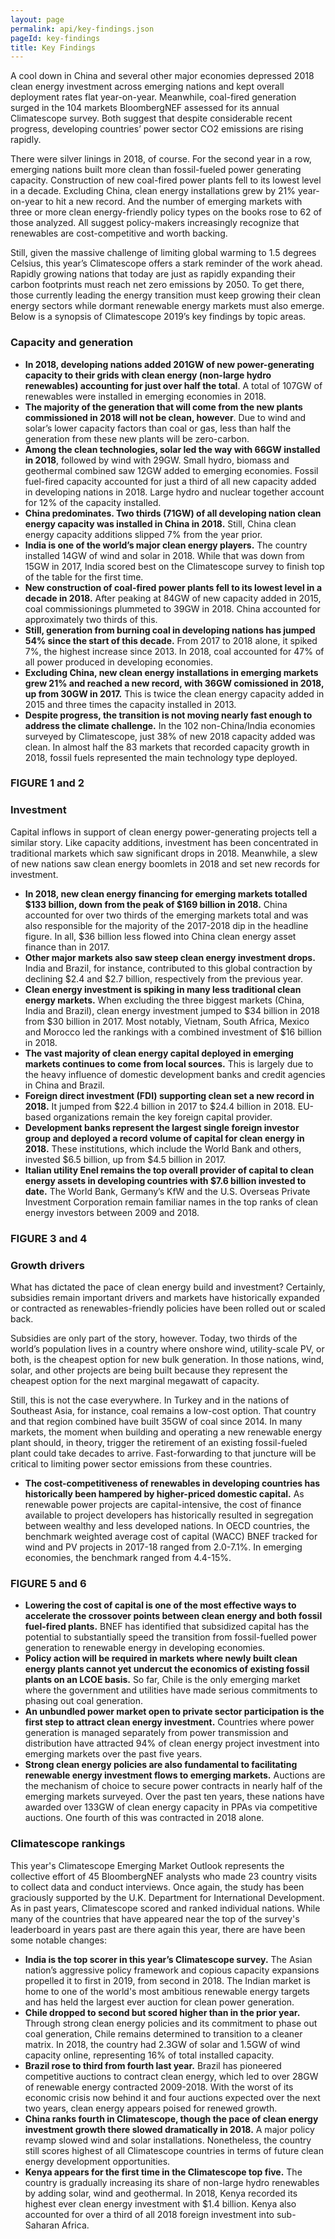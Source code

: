 ```yaml
---
layout: page
permalink: api/key-findings.json
pageId: key-findings
title: Key Findings
---
```

A cool down in China and several other major economies depressed 2018 clean energy investment across emerging nations and kept overall deployment rates flat year-on-year. Meanwhile, coal-fired generation surged in the 104 markets BloombergNEF assessed for its annual Climatescope survey. Both suggest that despite considerable recent progress, developing countries’ power sector CO2 emissions are rising rapidly.

There were silver linings in 2018, of course. For the second year in a row, emerging nations built more clean than fossil-fueled power generating capacity. Construction of new coal-fired power plants fell to its lowest level in a decade. Excluding China, clean energy installations grew by 21% year-on-year to hit a new record. And the number of emerging markets with three or more clean energy-friendly policy types on the books rose to 62 of those analyzed. All suggest policy-makers increasingly recognize that renewables are cost-competitive and worth backing. 

Still, given the massive challenge of limiting global warming to 1.5 degrees Celsius, this year’s Climatescope offers a stark reminder of the work ahead. Rapidly growing nations that today are just as rapidly expanding their carbon footprints must reach net zero emissions by 2050. To get there, those currently leading the energy transition must keep growing their clean energy sectors while dormant renewable energy markets must also emerge.
Below is a synopsis of Climatescope 2019’s key findings by topic areas. 

### Capacity and generation

- **In 2018, developing nations added 201GW of new power-generating capacity to their grids with clean energy (non-large hydro renewables) accounting for just over half the total**. A total of 107GW of renewables were installed in emerging economies in 2018. 
- **The majority of the generation that will come from the new plants commissioned in 2018 will not be clean, however**. Due to wind and solar’s lower capacity factors than coal or gas, less than half the generation from these new plants will be zero-carbon.
- **Among the clean technologies, solar led the way with 66GW installed in 2018**, followed by wind with 29GW. Small hydro, biomass and geothermal combined saw 12GW added to emerging economies. Fossil fuel-fired capacity accounted for just a third of all new capacity added in developing nations in 2018. Large hydro and nuclear together account for 12% of the capacity installed.
- **China predominates. Two thirds (71GW) of all developing nation clean energy capacity was installed in China in 2018.** Still, China clean energy capacity additions slipped 7% from the year prior. 
- **India is one of the world’s major clean energy players.** The country installed 14GW of wind and solar in 2018. While that was down from 15GW in 2017, India scored best on the Climatescope survey to finish top of the table for the first time. 
- **New construction of coal-fired power plants fell to its lowest level in a decade in 2018.** After peaking at 84GW of new capacity added in 2015, coal commissionings plummeted to 39GW in 2018. China accounted for approximately two thirds of this.
- **Still, generation from burning coal in developing nations has jumped 54% since the start of this decade.** From 2017 to 2018 alone, it spiked 7%, the highest increase since 2013. In 2018, coal accounted for 47% of all power produced in developing economies.
- **Excluding China, new clean energy installations in emerging markets grew 21% and reached a new record, with 36GW comissioned in 2018, up from 30GW in 2017.** This is twice the clean energy capacity added in 2015 and three times the capacity installed in 2013.
- **Despite progress, the transition is not moving nearly fast enough to address the climate challenge.** In the 102 non-China/India economies surveyed by Climatescope, just 38% of new 2018 capacity added was clean. In almost half the 83 markets that recorded capacity growth in 2018, fossil fuels represented the main technology type deployed. 

### FIGURE 1 and 2

### Investment
Capital inflows in support of clean energy power-generating projects tell a similar story. Like capacity additions, investment has been concentrated in traditional markets which saw significant drops in 2018. Meanwhile, a slew of new nations saw clean energy boomlets in 2018 and set new records for investment. 
- **In 2018, new clean energy financing for emerging markets totalled $133 billion, down from the peak of $169 billion in 2018.** China accounted for over two thirds of the emerging markets total and was also responsible for the majority of the 2017-2018 dip in the headline figure. In all, $36 billion less flowed into China clean energy asset finance than in 2017.
- **Other major markets also saw steep clean energy investment drops.** India and Brazil, for instance, contributed to this global contraction by declining $2.4 and $2.7 billion, respectively from the previous year.  
- **Clean energy investment is spiking in many less traditional clean energy markets.** When excluding the three biggest markets (China, India and Brazil), clean energy investment jumped to $34 billion in 2018 from $30 billion in 2017. Most notably, Vietnam, South Africa, Mexico and Morocco led the rankings with a combined investment of $16 billion in 2018.  
- **The vast majority of clean energy capital deployed in emerging markets continues to come from local sources.** This is largely due to the heavy influence of domestic development banks and credit agencies in China and Brazil.
- **Foreign direct investment (FDI) supporting clean set a new record in 2018.** It jumped from $22.4 billion in 2017 to $24.4 billion in 2018. EU-based organizations remain the key foreign capital provider. 
- **Development banks represent the largest single foreign investor group and deployed a record volume of capital for clean energy in 2018.**  These institutions, which include the World Bank and others, invested $6.5 billion, up from $4.5 billion in 2017. 
- **Italian utility Enel remains the top overall provider of capital to clean energy assets in developing countries with $7.6 billion invested to date.** The World Bank, Germany’s KfW and the U.S. Overseas Private Investment Corporation remain familiar names in the top ranks of clean energy investors between 2009 and 2018.

### FIGURE 3 and 4

### Growth drivers

What has dictated the pace of clean energy build and investment? Certainly, subsidies remain important drivers and markets have historically expanded or contracted as renewables-friendly policies have been rolled out or scaled back.

Subsidies are only part of the story, however. Today, two thirds of the world’s population lives in a country where onshore wind, utility-scale PV, or both, is the cheapest option for new bulk generation. In those nations, wind, solar, and other projects are being built because they represent the cheapest option for the next marginal megawatt of capacity.

Still, this is not the case everywhere. In Turkey and in the nations of Southeast Asia, for instance, coal remains a low-cost option. That country and that region combined have built 35GW of coal since 2014. In many markets, the moment when building and operating a new renewable energy plant should, in theory, trigger the retirement of an existing fossil-fueled plant could take decades to arrive. Fast-forwarding to that juncture will be critical to limiting power sector emissions from these countries.

- **The cost-competitiveness of renewables in developing countries has historically been hampered by higher-priced domestic capital.** As renewable power projects are capital-intensive, the cost of finance available to project developers has historically resulted in  segregation between wealthy and less developed nations. In OECD countries, the benchmark weighted average cost of capital (WACC) BNEF tracked for wind and PV projects in 2017-18 ranged from 2.0-7.1%. In emerging economies, the benchmark ranged from 4.4-15%.

### FIGURE 5 and 6

- **Lowering the cost of capital is one of the most effective ways to accelerate the crossover points between clean energy and both fossil fuel-fired plants.** BNEF has identified that subsidized capital has the potential to substantially speed the transition from fossil-fuelled power generation to renewable energy in developing economies.
- **Policy action will be required in markets where newly built clean energy plants cannot yet undercut the economics of existing fossil plants on an LCOE basis.** So far, Chile is the only emerging market where the government and utilities have made serious commitments to phasing out coal generation.
- **An unbundled power market open to private sector participation is the first step to attract clean energy investment.** Countries where power generation is managed separately from power transmission and distribution have attracted 94% of clean energy project investment into emerging markets over the past five years. 
- **Strong clean energy policies are also fundamental to facilitating renewable energy investment flows to emerging markets.** Auctions are the mechanism of choice to secure power contracts in nearly half of the emerging markets surveyed. Over the past ten years, these nations have awarded over 133GW of clean energy capacity in PPAs via competitive auctions. One fourth of this was contracted in 2018 alone.

### Climatescope rankings

This year's Climatescope Emerging Market Outlook represents the collective effort of 45 BloombergNEF analysts who made 23 country visits to collect data and conduct interviews. Once again, the study has been graciously supported by the U.K. Department for International Development.
As in past years, Climatescope scored and ranked individual nations. While many of the countries that have appeared near the top of the survey's leaderboard in years past are there again this year, there are have been some notable changes:
- **India is the top scorer in this year’s Climatescope survey.** The Asian nation’s aggressive policy framework and copious capacity expansions propelled it to first in 2019, from second in 2018. The Indian market is home to one of the world's most ambitious renewable energy targets and has held the largest ever auction for clean power generation.
- **Chile dropped to second but scored higher than in the prior year.** Through strong clean energy policies and its commitment to phase out coal generation, Chile remains determined to transition to a cleaner matrix. In 2018, the country had 2.3GW of solar and 1.5GW of wind capacity online, representing 16% of total installed capacity.
- **Brazil rose to third from fourth last year.** Brazil has pioneered competitive auctions to contract clean energy, which led to over 28GW of renewable energy contracted 2009-2018. With the worst of its economic crisis now behind it and four auctions expected over the next two years, clean energy appears poised for renewed growth.
- **China ranks fourth in Climatescope, though the pace of clean energy investment growth there slowed dramatically in 2018.** A major policy revamp slowed wind and solar installations. Nonetheless, the country still scores highest of all Climatescope countries in terms of future clean energy development opportunities.
- **Kenya appears for the first time in the Climatescope top five.** The country is gradually increasing its share of non-large hydro renewables by adding solar, wind and geothermal. In 2018, Kenya recorded its highest ever clean energy investment with $1.4 billion. Kenya also accounted for over a third of all 2018 foreign investment into sub-Saharan Africa.
